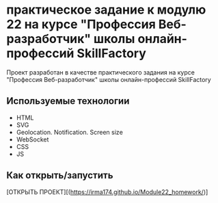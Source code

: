 # практическое задание к модулю 22 на курсе "Профессия Веб-разработчик" школы онлайн-профессий SkillFactory

Проект разработан в качестве практического задания на курсе "Профессия Веб-разработчик"
школы онлайн-профессий SkillFactory

## Используемые технологии

* HTML
* SVG
* Geolocation. Notification. Screen size
* WebSocket
* CSS
* JS


## Как открыть/запустить

[ОТКРЫТЬ ПРОЕКТ][(https://irma174.github.io/Module22_homework/)]
